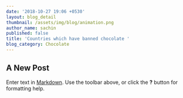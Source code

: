 ```yaml
---
date: '2018-10-27 19:06 +0530'
layout: blog_detail
thumbnail: /assets/img/blog/animation.png
author_name: sachin
published: false
title: 'Countries which have banned chocolate '
blog_category: Chocolate
---
```

## A New Post

Enter text in [Markdown](http://daringfireball.net/projects/markdown/). Use the toolbar above, or click the **?** button for formatting help.
